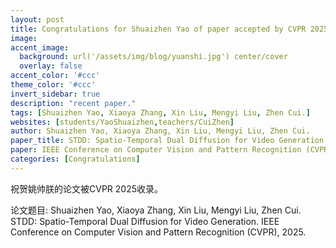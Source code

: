 ```yaml
---
layout: post
title: Congratulations for Shuaizhen Yao of paper accepted by CVPR 2025!
image:
accent_image:
  background: url('/assets/img/blog/yuanshi.jpg') center/cover
  overlay: false
accent_color: '#ccc'
theme_color: '#ccc'
invert_sidebar: true
description: "recent paper."
tags: [Shuaizhen Yao, Xiaoya Zhang, Xin Liu, Mengyi Liu, Zhen Cui.]
websites: [students/YaoShuaizhen,teachers/CuiZhen]
author: Shuaizhen Yao, Xiaoya Zhang, Xin Liu, Mengyi Liu, Zhen Cui.
paper_title: STDD: Spatio-Temporal Dual Diffusion for Video Generation.
paper: IEEE Conference on Computer Vision and Pattern Recognition (CVPR), 2025.
categories: [Congratulations]
---
```


祝贺姚帅朕的论文被CVPR 2025收录。

论文题目: Shuaizhen Yao, Xiaoya Zhang, Xin Liu, Mengyi Liu, Zhen Cui. STDD: Spatio-Temporal Dual Diffusion for Video Generation. IEEE Conference on Computer Vision and Pattern Recognition (CVPR), 2025.
